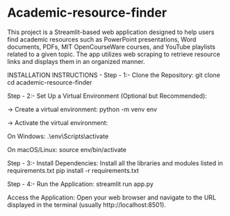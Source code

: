 # Academic-resource-finder

This project is a Streamlit-based web application designed to help users find academic resources such as PowerPoint presentations, Word documents, PDFs, MIT OpenCourseWare courses, and YouTube playlists related to a given topic. The app utilizes web scraping to retrieve resource links and displays them in an organized manner.

INSTALLATION INSTRUCTIONS -
Step - 1:-  Clone the Repository:
git clone <repository-url>
cd academic-resource-finder

Step - 2:- Set Up a Virtual Environment (Optional but Recommended):

-> Create a virtual environment:
python -m venv env

-> Activate the virtual environment:

On Windows:
.\env\Scripts\activate

On macOS/Linux:
source env/bin/activate

Step - 3:- Install Dependencies:
Install all the libraries and modules listed in requirements.txt
pip install -r requirements.txt

Step - 4:- Run the Application:
streamlit run app.py

Access the Application:
Open your web browser and navigate to the URL displayed in the terminal (usually http://localhost:8501).
